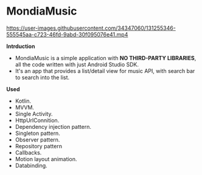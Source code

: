 # MondiaMusic


https://user-images.githubusercontent.com/34347060/131255346-555545aa-c723-46fd-9abd-30f095076e41.mp4


**Intrduction**
- MondiaMusic is a simple application with **NO THIRD-PARTY LIBRARIES**, all the code written with just Android Studio SDK.
- It's an app that provides a list/detail view for music API, with search bar to search into the list.

**Used**
- Kotlin.
- MVVM.
- Single Activity.
- HttpUrlConnition.
- Dependency injection pattern.
- Singleton pattern.
- Observer pattern.
- Repository pattern
- Callbacks.
- Motion layout animation.
- Databinding.
